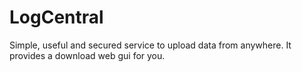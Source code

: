 LogCentral
==========

Simple, useful and secured service to upload data from anywhere. It provides a download web gui for you.
